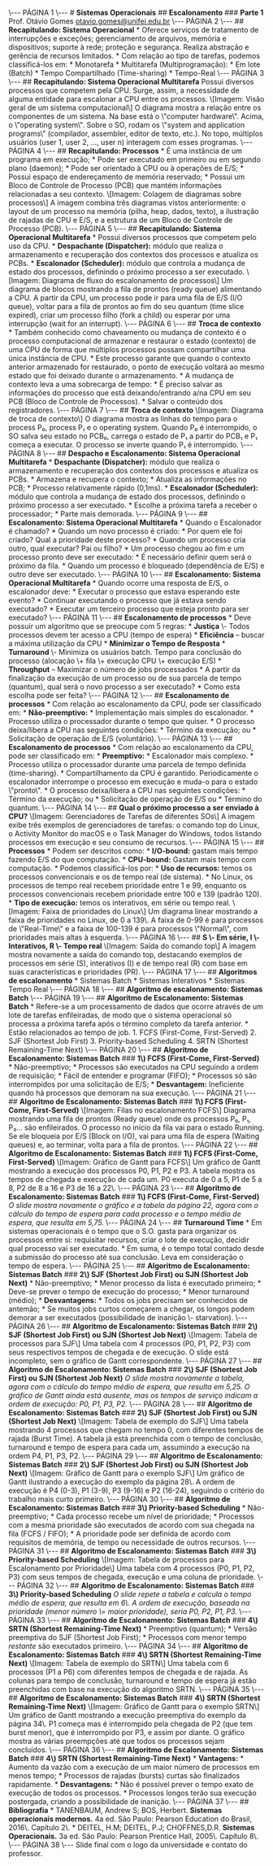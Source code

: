 \\--- PÁGINA 1 \\---  # **Sistemas Operacionais**  ## **Escalonamento**  ### **Parte 1**  Prof. Otávio Gomes   otavio.gomes@unifei.edu.br   \\--- PÁGINA 2 \\---  ## **Recapitulando: Sistema Operacional**  * Oferece serviços de tratamento de interrupções e exceções; gerenciamento de arquivos, memória e dispositivos; suporte à rede; proteção e segurança. Realiza abstração e gerência de recursos limitados.   * Com relação ao tipo de tarefas, podemos classificá-los em:     * Monotarefa     * Multitarefa (Multiprogramação):       * Em lote (Batch)       * Tempo Compartilhado (Time-sharing)       * Tempo-Real  \\--- PÁGINA 3 \\---  ## **Recapitulando: Sistema Operacional Multitarefa**  Possui diversos processos que competem pela CPU. Surge, assim, a necessidade de alguma entidade para escalonar a CPU entre os processos.  \\[Imagem: Visão geral de um sistema computacional\\]   O diagrama mostra a relação entre os componentes de um sistema. Na base está o \\\"computer hardware\\\". Acima, o \\\"operating system\\\". Sobre o SO, rodam os \\\"system and application programs\\\" (compilador, assembler, editor de texto, etc.). No topo, múltiplos usuários (user 1, user 2, ..., user n) interagem com esses programas.   \\--- PÁGINA 4 \\---  ## **Recapitulando: Processos**  * É uma instância de um programa em execução;   * Pode ser executado em primeiro ou em segundo plano (daemon);   * Pode ser orientado à CPU ou à operações de E/S;   * Possui espaço de endereçamento de memória reservado;   * Possui um Bloco de Controle de Processo (PCB) que mantém informações relacionadas a seu contexto.  \\[Imagem: Colagem de diagramas sobre processos\\]   A imagem combina três diagramas vistos anteriormente: o layout de um processo na memória (pilha, heap, dados, texto), a ilustração de rajadas de CPU e E/S, e a estrutura de um Bloco de Controle de Processo (PCB).   \\--- PÁGINA 5 \\---  ## **Recapitulando: Sistema Operacional Multitarefa**  * Possui diversos processos que competem pelo uso da CPU.   * **Despachante (Dispatcher):** módulo que realiza o armazenamento e recuperação dos contextos dos processos e atualiza os PCBs.   * **Escalonador (Scheduler):** módulo que controla a mudança de estado dos processos, definindo o próximo processo a ser executado.  \\[Imagem: Diagrama de fluxo do escalonamento de processos\\]   Um diagrama de blocos mostrando a fila de prontos (ready queue) alimentando a CPU. A partir da CPU, um processo pode ir para uma fila de E/S (I/O queue), voltar para a fila de prontos ao fim do seu quantum (time slice expired), criar um processo filho (fork a child) ou esperar por uma interrupção (wait for an interrupt).   \\--- PÁGINA 6 \\---  ## **Troca de contexto**  * Também conhecido como chaveamento ou mudança de contexto é o processo computacional de armazenar e restaurar o estado (contexto) de uma CPU de forma que múltiplos processos possam compartilhar uma única instância de CPU.   * Este processo garante que quando o contexto anterior armazenado for restaurado, o ponto de execução voltará ao mesmo estado que foi deixado durante o armazenamento.   * A mudança de contexto leva a uma sobrecarga de tempo:     * É preciso salvar as informações do processo que está deixando/entrando a/na CPU em seu PCB (Bloco de Controle de Processos).     * Salvar o conteúdo dos registradores.  \\--- PÁGINA 7 \\---  ## **Troca de contexto**  \\[Imagem: Diagrama de troca de contexto\\]   O diagrama mostra as linhas do tempo para o process P₀, process P₁ e o operating system. Quando P₀ é interrompido, o SO salva seu estado no PCB₀, carrega o estado de P₁ a partir do PCB₁ e P₁ começa a executar. O processo se inverte quando P₁ é interrompido.   \\--- PÁGINA 8 \\---  ## **Despacho e Escalonamento: Sistema Operacional Multitarefa**  * **Despachante (Dispatcher):** módulo que realiza o armazenamento e recuperação dos contextos dos processos e atualiza os PCBs.     * Armazena e recupera o contexto;     * Atualiza as informações no PCB;     * Processo relativamente rápido (0,1ms).   * **Escalonador (Scheduler):** módulo que controla a mudança de estado dos processos, definindo o próximo processo a ser executado.     * Escolhe a próxima tarefa a receber o processador;     * Parte mais demorada.  \\--- PÁGINA 9 \\---  ## **Escalonamento: Sistema Operacional Multitarefa**  * Quando o Escalonador é chamado?     * Quando um novo processo é criado:       * Por quem ele foi criado? Qual a prioridade deste processo?       * Quando um processo cria outro, qual executar? Pai ou filho?     * Um processo chegou ao fim e um processo pronto deve ser executado:       * É necessário definir quem será o próximo da fila.     * Quando um processo é bloqueado (dependência de E/S) e outro deve ser executado.  \\--- PÁGINA 10 \\---  ## **Escalonamento: Sistema Operacional Multitarefa**  * Quando ocorre uma resposta de E/S, o escalonador deve:     * Executar o processo que estava esperando este evento?     * Continuar executando o processo que já estava sendo executado?     * Executar um terceiro processo que esteja pronto para ser executado?  \\--- PÁGINA 11 \\---  ## **Escalonamento de processos**  * Deve possuir um algoritmo que se preocupe com 5 regras:     * **Justiça** \\- Todos processos devem ter acesso a CPU (tempo de espera)     * **Eficiência** – buscar a máxima utilização da CPU     * **Minimizar o Tempo de Resposta**     * **Turnaround** \\- Minimiza os usuários batch. Tempo para conclusão do processo (alocação \\+ fila \\+ execução CPU \\+ execução E/S)     * **Throughput** – Maximizar o número de jobs processados   * A partir da finalização da execução de um processo ou de sua parcela de tempo (quantum), qual será o novo processo a ser executado?   * Como esta escolha pode ser feita?  \\--- PÁGINA 12 \\---  ## **Escalonamento de processos**  * Com relação ao escalonamento da CPU, pode ser classificado em:     * **Não-preemptivo:**       * Implementação mais simples do escalonador.       * Processo utiliza o processador durante o tempo que quiser.       * O processo deixa/libera a CPU nas seguintes condições:         * Término da execução; ou         * Solicitação de operação de E/S (voluntário).  \\--- PÁGINA 13 \\---  ## **Escalonamento de processos**  * Com relação ao escalonamento da CPU, pode ser classificado em:     * **Preemptivo:**       * Escalonador mais complexo.       * Processo utiliza o processador durante uma parcela de tempo definida (time-sharing).       * Compartilhamento da CPU é garantido. Periodicamente o escalonador interrompe o processo em execução e muda-o para o estado \\\"pronto\\\".       * O processo deixa/libera a CPU nas seguintes condições:         * Término da execução; ou         * Solicitação de operação de E/S ou         * Término do quantum.  \\--- PÁGINA 14 \\---  ## **Qual o próximo processo a ser enviado à CPU?**  \\[Imagem: Gerenciadores de Tarefas de diferentes SOs\\]   A imagem exibe três exemplos de gerenciadores de tarefas: o comando top do Linux, o Activity Monitor do macOS e o Task Manager do Windows, todos listando processos em execução e seu consumo de recursos.   \\--- PÁGINA 15 \\---  ## **Processos**  * Podem ser descritos como:     * **I/O-bound:** gastam mais tempo fazendo E/S do que computação.     * **CPU-bound:** Gastam mais tempo com computação.   * Podemos classificá-los por:     * **Uso de recursos:** temos os processos convencionais e os de tempo real (de sistema).       * No Linux, os processos de tempo real recebem prioridade entre 1 e 99, enquanto os processos convencionais recebem prioridade entre 100 e 139 (padrão 120).     * **Tipo de execução:** temos os interativos, em série ou tempo real.  \\[Imagem: Faixa de prioridades do Linux\\]   Um diagrama linear mostrando a faixa de prioridades no Linux, de 0 a 139\\. A faixa de 0-99 é para processos de \\\"Real-Time\\\" e a faixa de 100-139 é para processos \\\"Normal\\\", com prioridades mais altas à esquerda.   \\--- PÁGINA 16 \\---  ## **S \\- Em série, I \\- Interativos, R \\- Tempo real**  \\[Imagem: Saída do comando top\\]   A imagem mostra novamente a saída do comando top, destacando exemplos de processos em série (S), interativos (I) e de tempo real (R) com base em suas características e prioridades (PR).   \\--- PÁGINA 17 \\---  ## **Algoritmos de escalonamento**  * Sistemas Batch   * Sistemas Interativos   * Sistemas Tempo Real  \\--- PÁGINA 18 \\---  ## **Algoritmo de escalonamento: Sistemas Batch**  \\--- PÁGINA 19 \\---  ## **Algoritmo de Escalonamento: Sistemas Batch**  * Refere-se a um processamento de dados que ocorre através de um lote de tarefas enfileiradas, de modo que o sistema operacional só processa a próxima tarefa após o término completo da tarefa anterior.   * Estão relacionados ao tempo de job.     1. FCFS (First-Come, First-Served)     2. SJF (Shortest Job First)     3. Priority-based Scheduling     4. SRTN (Shortest Remaining-Time Next)  \\--- PÁGINA 20 \\---  ## **Algoritmo de Escalonamento: Sistemas Batch**  ### **1\\) FCFS (First-Come, First-Served)**  * Não-preemptivo;   * Processos são executados na CPU seguindo a ordem de requisição;   * Fácil de entender e programar (FIFO);   * Processos só são interrompidos por uma solicitação de E/S;   * **Desvantagem:** Ineficiente quando há processos que demoram na sua execução.  \\--- PÁGINA 21 \\---  ## **Algoritmo de Escalonamento: Sistemas Batch**  ### **1\\) FCFS (First-Come, First-Served)**  \\[Imagem: Filas no escalonamento FCFS\\]   Diagrama mostrando uma fila de prontos (Ready queue) onde os processos P₀, P₁, P₃... são enfileirados. O processo no início da fila vai para o estado Running. Se ele bloqueia por E/S (Block on I/O), vai para uma fila de espera (Waiting queues) e, ao terminar, volta para a fila de prontos.   \\--- PÁGINA 22 \\---  ## **Algoritmo de Escalonamento: Sistemas Batch**  ### **1\\) FCFS (First-Come, First-Served)**  \\[Imagem: Gráfico de Gantt para FCFS\\]   Um gráfico de Gantt mostrando a execução dos processos P0, P1, P2 e P3. A tabela mostra os tempos de chegada e execução de cada um. P0 executa de 0 a 5, P1 de 5 a 8, P2 de 8 a 16 e P3 de 16 a 22\\.   \\--- PÁGINA 23 \\---  ## **Algoritmo de Escalonamento: Sistemas Batch**  ### **1\\) FCFS (First-Come, First-Served)**  *O slide mostra novamente o gráfico e a tabela da página 22, agora com o cálculo do tempo de espera para cada processo e o tempo médio de espera, que resulta em 5,75.*  \\--- PÁGINA 24 \\---  ## **Turnaround Time**  * Em sistemas operacionais é o tempo que o S.O. gasta para organizar os processos entre si: requisitar recursos, criar o lote de execução, decidir qual processo vai ser executado.   * Em suma, é o tempo total contado desde a submissão do processo até sua conclusão. Leva em consideração o tempo de espera.  \\--- PÁGINA 25 \\---  ## **Algoritmo de Escalonamento: Sistemas Batch**  ### **2\\) SJF (Shortest Job First) ou SJN (Shortest Job Next)**  * Não-preemptivo;   * Menor processo da lista é executado primeiro;   * Deve-se prever o tempo de execução do processo;   * Menor turnaround (médio);   * **Desvantagens:**     * Todos os jobs precisam ser conhecidos de antemão;     * Se muitos jobs curtos começarem a chegar, os longos podem demorar a ser executados (possibilidade de inanição \\- starvation).  \\--- PÁGINA 26 \\---  ## **Algoritmo de Escalonamento: Sistemas Batch**  ### **2\\) SJF (Shortest Job First) ou SJN (Shortest Job Next)**  \\[Imagem: Tabela de processos para SJF\\]   Uma tabela com 4 processos (P0, P1, P2, P3) com seus respectivos tempos de chegada e de execução. O slide está incompleto, sem o gráfico de Gantt correspondente.   \\--- PÁGINA 27 \\---  ## **Algoritmo de Escalonamento: Sistemas Batch**  ### **2\\) SJF (Shortest Job First) ou SJN (Shortest Job Next)**  *O slide mostra novamente a tabela, agora com o cálculo do tempo médio de espera, que resulta em 5,25. O gráfico de Gantt ainda está ausente, mas os tempos de serviço indicam a ordem de execução: P0, P1, P3, P2.*  \\--- PÁGINA 28 \\---  ## **Algoritmo de Escalonamento: Sistemas Batch**  ### **2\\) SJF (Shortest Job First) ou SJN (Shortest Job Next)**  \\[Imagem: Tabela de exemplo do SJF\\]   Uma tabela mostrando 4 processos que chegam no tempo 0, com diferentes tempos de rajada (Burst Time). A tabela já está preenchida com o tempo de conclusão, turnaround e tempo de espera para cada um, assumindo a execução na ordem P4, P1, P3, P2.   \\--- PÁGINA 29 \\---  ## **Algoritmo de Escalonamento: Sistemas Batch**  ### **2\\) SJF (Shortest Job First) ou SJN (Shortest Job Next)**  \\[Imagem: Gráfico de Gantt para o exemplo SJF\\]   Um gráfico de Gantt ilustrando a execução do exemplo da página 28\\. A ordem de execução é P4 (0-3), P1 (3-9), P3 (9-16) e P2 (16-24), seguindo o critério do trabalho mais curto primeiro.   \\--- PÁGINA 30 \\---  ## **Algoritmo de Escalonamento: Sistemas Batch**  ### **3\\) Priority-based Scheduling**  * Não-preemptivo;   * Cada processo recebe um nível de prioridade;   * Processos com a mesma prioridade são executados de acordo com sua chegada na fila (FCFS / FIFO);   * A prioridade pode ser definida de acordo com requisitos de memória, de tempo ou necessidade de outros recursos.  \\--- PÁGINA 31 \\---  ## **Algoritmo de Escalonamento: Sistemas Batch**  ### **3\\) Priority-based Scheduling**  \\[Imagem: Tabela de processos para Escalonamento por Prioridade\\]   Uma tabela com 4 processos (P0, P1, P2, P3) com seus tempos de chegada, execução e uma coluna de prioridade.   \\--- PÁGINA 32 \\---  ## **Algoritmo de Escalonamento: Sistemas Batch**  ### **3\\) Priority-based Scheduling**  *O slide repete a tabela e calcula o tempo médio de espera, que resulta em 6\\. A ordem de execução, baseada na prioridade (menor número \\= maior prioridade), seria P0, P2, P1, P3.*  \\--- PÁGINA 33 \\---  ## **Algoritmo de Escalonamento: Sistemas Batch**  ### **4\\) SRTN (Shortest Remaining-Time Next)**  * Preemptivo (quantum);   * Versão preemptiva do SJF (Shortest Job First);   * Processos com menor tempo *restante* são executados primeiro.  \\--- PÁGINA 34 \\---  ## **Algoritmo de Escalonamento: Sistemas Batch**  ### **4\\) SRTN (Shortest Remaining-Time Next)**  \\[Imagem: Tabela de exemplo do SRTN\\]   Uma tabela com 6 processos (P1 a P6) com diferentes tempos de chegada e de rajada. As colunas para tempo de conclusão, turnaround e tempo de espera já estão preenchidas com base na execução do algoritmo SRTN.   \\--- PÁGINA 35 \\---  ## **Algoritmo de Escalonamento: Sistemas Batch**  ### **4\\) SRTN (Shortest Remaining-Time Next)**  \\[Imagem: Gráfico de Gantt para o exemplo SRTN\\]   Um gráfico de Gantt mostrando a execução preemptiva do exemplo da página 34\\. P1 começa mas é interrompido pela chegada de P2 (que tem burst menor), que é interrompido por P3, e assim por diante. O gráfico mostra as várias preempções até que todos os processos sejam concluídos.   \\--- PÁGINA 36 \\---  ## **Algoritmo de Escalonamento: Sistemas Batch**  ### **4\\) SRTN (Shortest Remaining-Time Next)**  * **Vantagens:**     * Aumento da vazão com a execução de um maior número de processos em menos tempo;     * Processos de rajadas (bursts) curtas são finalizados rapidamente.   * **Desvantagens:**     * Não é possível prever o tempo exato de execução de todos os processos.     * Processos longos terão sua execução postergada, criando a possibilidade de inanição.  \\--- PÁGINA 37 \\---  ## **Bibliografia**  * TANENBAUM, Andrew S; BOS, Herbert. **Sistemas operacionais modernos.** 4a ed. São Paulo: Pearson Education do Brasil, 2016\\. Capítulo 2\\.   * DEITEL, H.M; DEITEL, P.J; CHOFFNES,D.R. **Sistemas Operacionais.** 3a ed. São Paulo: Pearson Prentice Hall, 2005\\. Capítulo 8\\.  \\--- PÁGINA 38 \\---   Slide final com o logo da universidade e contato do professor.